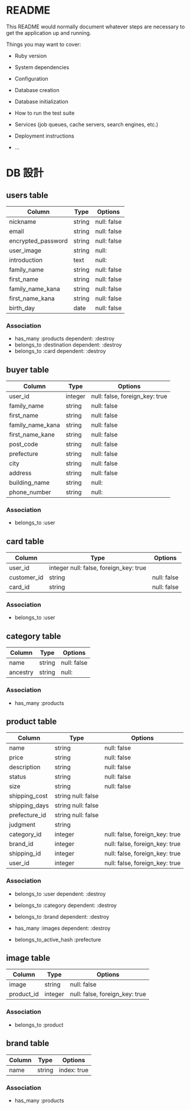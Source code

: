 # README

This README would normally document whatever steps are necessary to get the
application up and running.

Things you may want to cover:

* Ruby version

* System dependencies

* Configuration

* Database creation

* Database initialization

* How to run the test suite

* Services (job queues, cache servers, search engines, etc.)

* Deployment instructions

* ...
# DB 設計

## users table

| Column             | Type                | Options                   |
|--------------------|---------------------|---------------------------|
|nickname |string |null: false|
|email |string |null: false|
|encrypted_password |string |null: false|
|user_image |string |null: |
|introduction |text |null: |
|family_name |string |null: false|
|first_name |string |null: false|
|family_name_kana |string |null: false|
|first_name_kana| string |null: false|
|birth_day| date| null: false|

### Association

* has_many :products dependent: :destroy
* belongs_to :destination dependent: :destroy
* belongs_to :card dependent: :destroy

## buyer table
| Column                              | Type       | Options                        |
|-------------------------------------|------------|--------------------------------|
|user_id	|integer	|null: false, foreign_key: true|
|family_name	|string	|null: false|
|first_name	|string	|null: false|
|family_name_kana	|string	|null: false|
|first_name_kane	|string	|null: false|
|post_code	|string	|null: false|
|prefecture	|string	|null: false|
|city	|string	|null: false|
|address|	string	|null: false|
|building_name	|string	| null: |
|phone_number	|string	| null: |

### Association

- belongs_to :user

## card table
| Column                              | Type       | Options                        |
|-------------------------------------|------------|--------------------------------|
|user_id |integer	null: false, foreign_key: true|
|customer_id |string |null: false|
|card_id |string |null: false|

### Association

- belongs_to :user

## category table
| Column                              | Type       | Options                        |
|-------------------------------------|------------|--------------------------------|
|name |string |null: false|
|ancestry |string | null: |

### Association

- has_many :products

## product table
| Column                              | Type       | Options                        |
|-------------------------------------|------------|--------------------------------|
| name |string |null: false |
| price |string |null: false |
| description |string |null: false |
| status |string |null: false |
| size |string |null: false |
| shipping_cost |string	null: false |
| shipping_days |string	null: false |
| prefecture_id |string	null: false |
| judgment |string |
| category_id |integer |null: false, foreign_key: true |
| brand_id |integer |null: false, foreign_key: true |
| shipping_id |integer |null: false, foreign_key: true |
| user_id |integer |null: false, foreign_key: true |

### Association

- belongs_to :user dependent: :destroy
- belongs_to :category dependent: :destroy
- belongs_to :brand dependent: :destroy
- has_many :images dependent: :destroy

- belongs_to_active_hash :prefecture

## image table
| Column      | Type       | Options                        |
|-------------|------------|--------------------------------|
| image |string |null: false |
| product_id |integer |null: false, foreign_key: true |

### Association
- belongs_to :product

## brand table
| Column      | Type       | Options                        |
|-------------|------------|--------------------------------|
| name     | string       | index: true                    |

### Association
- has_many :products
